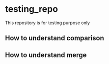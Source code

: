 # testing_repo
This repository is for testing purpose only

## How to understand comparison

## How to understand merge